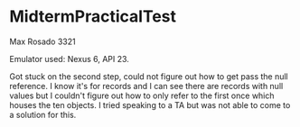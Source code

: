 # MidtermPracticalTest

Max Rosado
3321

Emulator used: Nexus 6, API 23.

Got stuck on the second step, could not figure out how to get pass the null reference. I know it's for records and I can see there are records with null values but I couldn't figure out how to only refer to the first once which houses the ten objects. I tried speaking to a TA but was not able to come to a solution for this.
